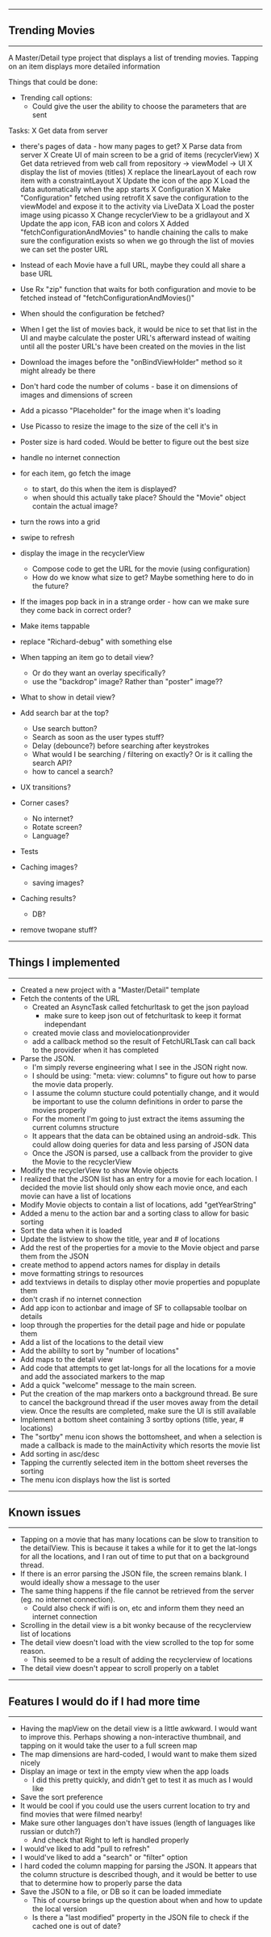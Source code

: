 ---------------------------
## Trending Movies
----------------------------

A Master/Detail type project that displays a list of trending movies.  Tapping on an item displays more detailed information


Things that could be done:
- Trending call options:
  - Could give the user the ability to choose the parameters that are sent

Tasks:
X Get data from server
  - there's pages of data - how many pages to get?
X Parse data from server
X Create UI of main screen to be a grid of items (recyclerView)
X Get data retrieved from web call from repository -> viewModel -> UI
X display the list of movies (titles)
X replace the linearLayout of each row item with a constraintLayout
X Update the icon of the app
X Load the data automatically when the app starts
X Configuration
  X Make "Configuration" fetched using retrofit
  X save the configuration to the viewModel and expose it to the activity via LiveData
X Load the poster image using picasso
X Change recyclerView to be a gridlayout and
X Update the app icon, FAB icon and colors
X Added "fetchConfigurationAndMovies" to handle chaining the calls to make sure the configuration
  exists so when we go through the list of movies we can set the poster URL

- Instead of each Movie have a full URL, maybe they could all share a base URL

- Use Rx "zip" function that waits for both configuration and movie to be fetched instead of "fetchConfigurationAndMovies()"
- When should the configuration be fetched?

- When I get the list of movies back, it would be nice to set that list in the UI and maybe calculate the poster URL's afterward
  instead of waiting until all the poster URL's have been created on the movies in the list

- Download the images before the "onBindViewHolder" method so it might already be there

- Don't hard code the number of colums - base it on dimensions of images and dimensions of screen
- Add a picasso "Placeholder" for the image when it's loading
- Use Picasso to resize the image to the size of the cell it's in
- Poster size is hard coded.  Would be better to figure out the best size
- handle no internet connection
- for each item, go fetch the image
  - to start, do this when the item is displayed?
  - when should this actually take place?  Should the "Movie" object contain the actual image?
- turn the rows into a grid
- swipe to refresh
- display the image in the recyclerView
  - Compose code to get the URL for the movie (using configuration)
  - How do we know what size to get?  Maybe something here to do in the future?
- If the images pop back in in a strange order - how can we make sure they come back in correct order?
- Make items tappable
- replace "Richard-debug" with something else
- When tapping an item go to detail view?
  - Or do they want an overlay specifically?
  - use the "backdrop" image?  Rather than "poster" image??
- What to show in detail view?
- Add search bar at the top?
  - Use search button?
  - Search as soon as the user types stuff?
  - Delay (debounce?) before searching after keystrokes
  - What would I be searching / filtering on exactly?  Or is it calling the search API?
  - how to cancel a search?
- UX transitions?
- Corner cases?
  - No internet?
  - Rotate screen?
  - Language?
- Tests
- Caching images?
  - saving images?
- Caching results?
  - DB?
- remove twopane stuff?














----------------------------
## Things I implemented
----------------------------

- Created a new project with a "Master/Detail" template
- Fetch the contents of the URL
  - Created an AsyncTask called fetchurltask to get the json payload
    - make sure to keep json out of fetchurltask to keep it format independant
  - created movie class and movielocationprovider
  - add a callback method so the result of FetchURLTask can call back to the provider when it has completed
- Parse the JSON.
  - I'm simply reverse engineering what I see in the JSON right now.
  - I should be using: "meta: view: columns" to figure out how to parse the movie data properly.
  - I assume the column stucture could potentially change, and it would be important to use the
    column definitions in order to parse the movies properly
  - For the moment I'm going to just extract the items assuming the current columns structure
  - It appears that the data can be obtained using an android-sdk.  This could allow doing queries
    for data and less parsing of JSON data
  - Once the JSON is parsed, use a callback from the provider to give the Movie<List> to the recyclerView
- Modify the recyclerView to show Movie objects
- I realized that the JSON list has an entry for a movie for each location.  I decided the movie list
  should only show each movie once, and each movie can have a list of locations
- Modify Movie objects to contain a list of locations, add "getYearString"
- Added a menu to the action bar and a sorting class to allow for basic sorting
- Sort the data when it is loaded
- Update the listview to show the title, year and # of locations
- Add the rest of the properties for a movie to the Movie object and parse them from the JSON
- create method to append actors names for display in details
- move formatting strings to resources
- add textviews in details to display other movie properties and popuplate them
- don't crash if no internet connection
- Add app icon to actionbar and image of SF to collapsable toolbar on details
- loop through the properties for the detail page and hide or populate them
- Add a list of the locations to the detail view
- Add the abililty to sort by "number of locations"
- Add maps to the detail view
- Add code that attempts to get lat-longs for all the locations for a movie and add the
  associated markers to the map
- Add a quick "welcome" message to the main screen.
- Put the creation of the map markers onto a background thread.  Be sure to cancel the background
  thread if the user moves away from the detail view.  Once the results are completed, make sure
  the UI is still available
- Implement a bottom sheet containing 3 sortby options (title, year, # locations)
- The "sortby" menu icon shows the bottomsheet, and when a selection is made a callback is made to the mainActivity which resorts the movie list
- Add sorting in asc/desc
- Tapping the currently selected item in the bottom sheet reverses the sorting
- The menu icon displays how the list is sorted

----------------------------
## Known issues
----------------------------

- Tapping on a movie that has many locations can be slow to transition to the detailView.  This is because it takes
  a while for it to get the lat-longs for all the locations, and I ran out of time to put that on a background thread.
- If there is an error parsing the JSON file, the screen remains blank.  I would ideally show a message to the user
- The same thing happens if the file cannot be retrieved from the server (eg. no internet connection).
  - Could also check if wifi is on, etc and inform them they need an internet connection
- Scrolling in the detail view is a bit wonky because of the recyclerview list of locations
- The detail view doesn't load with the view scrolled to the top for some reason.
  - This seemed to be a result of adding the recyclerview of locations
- The detail view doesn't appear to scroll properly on a tablet

----------------------------
## Features I would do if I had more time
----------------------------

- Having the mapView on the detail view is a little awkward.  I would want to improve this.  Perhaps
  showing a non-interactive thumbnail, and tapping on it would take the user to a full screen map
- The map dimensions are hard-coded, I would want to make them sized nicely
- Display an image or text in the empty view when the app loads
  - I did this pretty quickly, and didn't get to test it as much as I would like
- Save the sort preference
- It would be cool if you could use the users current location to try and find movies that were
  filmed nearby!
- Make sure other languages don't have issues (length of languages like russian or dutch?)
  - And check that Right to left is handled properly
- I would've liked to add "pull to refresh"
- I would've liked to add a "search" or "filter" option
- I hard coded the column mapping for parsing the JSON.  It appears that the column structure is
  described though, and it would be better to use that to determine how to properly parse the data
- Save the JSON to a file, or DB so it can be loaded immediate
  - This of course brings up the question about when and how to update the local version
  - Is there a "last modified" property in the JSON file to check if the cached one is out of date?

